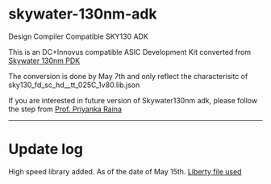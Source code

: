 # skywater-130nm-adk
Design Compiler Compatible SKY130 ADK

This is an DC+Innovus compatible ASIC Development Kit converted from [Skywater 130nm PDK](https://github.com/google/skywater-pdk.git)

The conversion is done by May 7th and only reflect the characterisitc of sky130_fd_sc_hd__tt_025C_1v80.lib.json 

If you are interested in future version of Skywater130nm adk, please follow the step from [Prof. Priyanka Raina](https://code.stanford.edu/ee272/skywater-130nm-adk)


---
# Update log

High speed library added.
As of the date of May 15th. [Liberty file used](https://github.com/google/skywater-pdk-libs-sky130_fd_sc_hs/blob/1d051f49bfe4e2fe9108d702a8bc2e9c081005a4/timing/sky130_fd_sc_hs__tt_025C_1v80_ccsnoise.lib.json)
